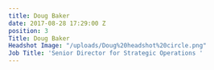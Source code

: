 ```yaml
---
title: Doug Baker
date: 2017-08-28 17:29:00 Z
position: 3
Title: Doug Baker
Headshot Image: "/uploads/Doug%20headshot%20circle.png"
Job Title: 'Senior Director for Strategic Operations '
---
```


